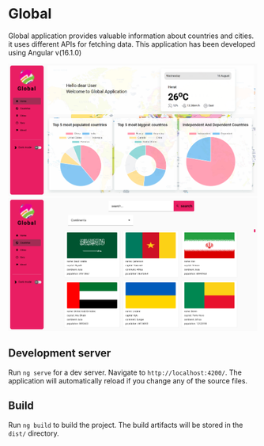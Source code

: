 # Global

Global application provides valuable information about countries and cities. it uses different APIs for fetching data.
This application has been developed using Angular v(16.1.0)

![home page](./src/assets/images/screenshot1.png)
![countries page](./src/assets/images/screenshot2.png)

## Development server

Run `ng serve` for a dev server. Navigate to `http://localhost:4200/`. The application will automatically reload if you change any of the source files.


## Build

Run `ng build` to build the project. The build artifacts will be stored in the `dist/` directory.


